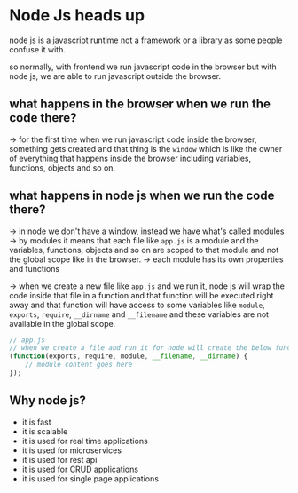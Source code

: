 # Node Js heads up

node js is a javascript runtime not a framework or a library as some people confuse it with.

so normally, with frontend we run javascript code in the browser but with node js, we are able to run javascript outside the browser.

## what happens in the browser when we run the code there?

-> for the first time when we run javascript code inside the browser, something gets created and that thing is the `window` which is like the owner of everything that happens inside the browser including variables, functions, objects and so on.

## what happens in node js when we run the code there?

-> in node we don't have a window, instead we have what's called modules
-> by modules it means that each file like `app.js` is a module and the variables, functions, objects and so on are scoped to that module and not the global scope like in the browser.
-> each module has its own properties and functions

-> when we create a new file like `app.js` and we run it, node js will wrap the code inside that file in a function and that function will be executed right away and that function will have access to some variables like `module`, `exports`, `require`, `__dirname` and `__filename` and these variables are not available in the global scope.

```javascript
// app.js
// when we create a file and run it for node will create the below function and wrapp all the codes in it.
(function(exports, require, module, __filename, __dirname) {
    // module content goes here
});
```

## Why node js?

-   it is fast
-   it is scalable
-   it is used for real time applications
-   it is used for microservices
-   it is used for rest api
-   it is used for CRUD applications
-   it is used for single page applications